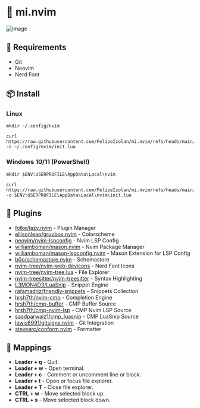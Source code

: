 # 📝 mi.nvim

![image](https://github.com/user-attachments/assets/e903c80c-5f26-4024-9ed3-1b1e17850f32)

## 📌 Requirements
- Git
- Neovim
- Nerd Font

## 📦 Install

### Linux
```
mkdir ~/.config/nvim
```
```
curl https://raw.githubusercontent.com/FelipeIzolan/mi.nvim/refs/heads/main/init.lua -o ~/.config/nvim/init.lua
```

### Windows 10/11 (PowerShell)
```
mkdir $ENV:USERPROFILE\AppData\Local\nvim
```
```
curl https://raw.githubusercontent.com/FelipeIzolan/mi.nvim/refs/heads/main/init.lua -o $ENV:USERPROFILE\AppData\Local\nvim\init.lua
```

## 🧩 Plugins

- [folke/lazy.nvim](https://github.com/folke/lazy.nvim) - Plugin Manager
- [ellisonleao/gruvbox.nvim](https://github.com/ellisonleao/gruvbox.nvim) - Colorscheme
- [neovim/nvim-lspconfig](https://github.com/neovim/nvim-lspconfig) - Nvim LSP Config
- [williamboman/mason.nvim](https://github.com/williamboman/mason.nvim) - Nvim Package Manager
- [williamboman/mason-lspconfig.nvim](https://github.com/williamboman/mason-lspconfig.nvim) - Mason Extension for LSP Config
- [b0o/schemastore.nvim](https://github.com/b0o/SchemaStore.nvim) - Schemastore
- [nvim-tree/nvim-web-devicons](https://github.com/nvim-tree/nvim-web-devicons) - Nerd Font Icons
- [nvim-tree/nvim-tree.lua](https://github.com/nvim-tree/nvim-tree.lua) - File Explorer
- [nvim-treesitter/nvim-treesitter](https://github.com/nvim-treesitter/nvim-treesitter) - Syntax Highlighting
- [L3MON4D3/LuaSnip](https://github.com/L3MON4D3/LuaSnip) - Snippet Engine
- [rafamadriz/friendly-snippets](https://github.com/rafamadriz/friendly-snippets) - Snippets Collection
- [hrsh7th/nvim-cmp](https://github.com/hrsh7th/nvim-cmp) - Completion Engine
- [hrsh7th/cmp-buffer](https://github.com/hrsh7th/cmp-buffer) - CMP Buffer Source
- [hrsh7th/cmp-nvim-lsp](https://github.com/hrsh7th/cmp-nvim-lsp) - CMP Nvim LSP Source
- [saadparwaiz1/cmp_luasnip](https://github.com/saadparwaiz1/cmp_luasnip) - CMP LuaSnip Source
- [lewis6991/gitsigns.nvim](https://github.com/lewis6991/gitsigns.nvim) - Git Integration
- [stevearc/conform.nvim](https://github.com/stevearc/conform.nvim) - Formatter

## 💾 Mappings

- **Leader + q** - Quit.
- **Leader + w** - Open terminal.
- **Leader + c** - Comment or uncomment line or block.
- **Leader + t** - Open or focus file explorer.
- **Leader + T** - Close file explorer.
- **CTRL + w** - Move selected block up.
- **CTRL + s** - Move selected block down.

